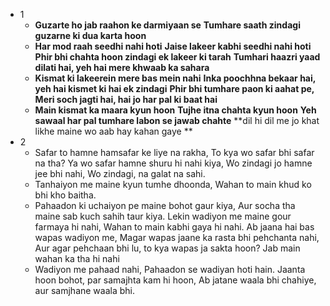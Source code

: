 - 1
	- **Guzarte ho jab raahon ke darmiyaan se**
	  **Tumhare saath zindagi guzarne ki dua karta hoon**
	- **Har mod raah seedhi nahi hoti**
	  **Jaise lakeer kabhi seedhi nahi hoti**
	  **Phir bhi chahta hoon zindagi ek lakeer ki tarah**
	  **Tumhari haazri yaad dilati hai, yeh hai mere khwaab ka sahara**
	- **Kismat ki lakeerein mere bas mein nahi**
	  **Inka poochhna bekaar hai, yeh hai kismet ki hai ek zindagi**
	  **Phir bhi tumhare paon ki aahat pe,**
	  **Meri soch jagti hai, hai jo har pal ki baat hai**
	- **Main kismat ka maara kyun hoon**
	  **Tujhe itna chahta kyun hoon**
	  **Yeh sawaal har pal tumhare labon se jawab chahte**
	  **dil hi dil me jo khat likhe maine wo aab hay kahan gaye **
- 2
	- Safar to hamne hamsafar ke liye na rakha,
	  To kya wo safar bhi safar na tha?
	  Ya wo safar hamne shuru hi nahi kiya,
	  Wo zindagi jo hamne jee bhi nahi,
	  Wo zindagi, na galat na sahi.
	- Tanhaiyon me maine kyun tumhe dhoonda,
	  Wahan to main khud ko bhi kho baitha.
	- Pahaadon ki uchaiyon pe maine bohot gaur kiya,
	  Aur socha tha maine sab kuch sahih taur kiya.
	  Lekin wadiyon me maine gour farmaya hi nahi,
	  Wahan to main kabhi gaya hi nahi.
	  Ab jaana hai bas wapas wadiyon me,
	  Magar wapas jaane ka rasta bhi pehchanta nahi,
	  Aur agar pehchaan bhi lu, to kya wapas ja sakta hoon?
	  Jab main wahan ka tha hi nahi
	- Wadiyon me pahaad nahi,
	  Pahaadon se wadiyan hoti hain.
	  Jaanta hoon bohot, par samajhta kam hi hoon,
	  Ab jatane waala bhi chahiye, aur samjhane waala bhi.